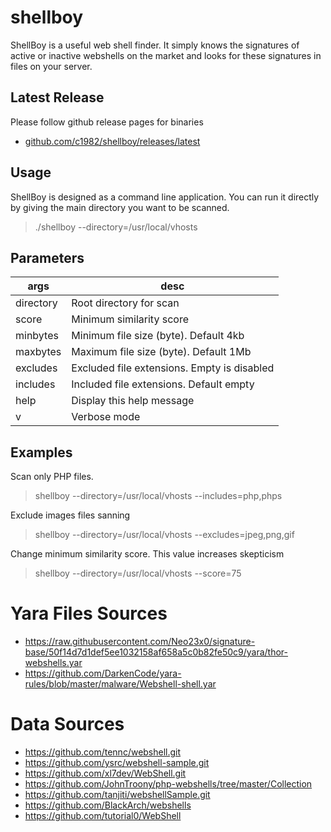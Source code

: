 # shellboy

ShellBoy is a useful web shell finder. It simply knows the signatures of active or inactive webshells on the market and looks for these signatures in files on your server. 

## Latest Release

Please follow github release pages for binaries

* [github.com/c1982/shellboy/releases/latest](https://github.com/c1982/shellboy/releases/latest)

## Usage

ShellBoy is designed as a command line application. You can run it directly by giving the main directory you want to be scanned. 

> ./shellboy --directory=/usr/local/vhosts

## Parameters

|args| desc |
|---|---|
| directory  | Root directory for scan |
| score | Minimum similarity score |
| minbytes | Minimum file size (byte). Default 4kb |
| maxbytes | Maximum file size (byte). Default 1Mb |
| excludes | Excluded file extensions. Empty is disabled |
| includes | Included file extensions. Default empty |
| help | Display this help message |
| v | Verbose mode |

## Examples

Scan only PHP files.

>shellboy --directory=/usr/local/vhosts --includes=php,phps

Exclude images files sanning

>shellboy --directory=/usr/local/vhosts --excludes=jpeg,png,gif

Change minimum similarity score. This value increases skepticism 

>shellboy --directory=/usr/local/vhosts --score=75


# Yara Files Sources
* https://raw.githubusercontent.com/Neo23x0/signature-base/50f14d7d1def5ee1032158af658a5c0b82fe50c9/yara/thor-webshells.yar
* https://github.com/DarkenCode/yara-rules/blob/master/malware/Webshell-shell.yar

# Data Sources
* https://github.com/tennc/webshell.git
* https://github.com/ysrc/webshell-sample.git
* https://github.com/xl7dev/WebShell.git
* https://github.com/JohnTroony/php-webshells/tree/master/Collection
* https://github.com/tanjiti/webshellSample.git
* https://github.com/BlackArch/webshells
* https://github.com/tutorial0/WebShell